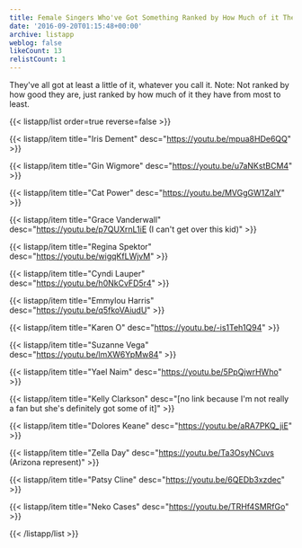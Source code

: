 ```yaml
---
title: Female Singers Who've Got Something Ranked by How Much of it They Have
date: '2016-09-20T01:15:48+00:00'
archive: listapp
weblog: false
likeCount: 13
relistCount: 1
---
```


They've all got at least a little of it, whatever you call it. Note: Not ranked by how good they are, just ranked by how much of it they have from most to least.

<!--more-->

{{< listapp/list order=true reverse=false >}}

   {{< listapp/item title="Iris Dement"
      desc="https://youtu.be/mpua8HDe6QQ" >}}

   {{< listapp/item title="Gin Wigmore"
      desc="https://youtu.be/u7aNKstBCM4" >}}

   {{< listapp/item title="Cat Power"
      desc="https://youtu.be/MVGgGW1ZalY" >}}

   {{< listapp/item title="Grace Vanderwall"
      desc="https://youtu.be/p7QUXrnL1iE (I can't get over this kid)" >}}

   {{< listapp/item title="Regina Spektor"
      desc="https://youtu.be/wigqKfLWjvM" >}}

   {{< listapp/item title="Cyndi Lauper"
      desc="https://youtu.be/h0NkCvFD5r4" >}}

   {{< listapp/item title="Emmylou Harris"
      desc="https://youtu.be/q5fkoVAiudU" >}}

   {{< listapp/item title="Karen O"
      desc="https://youtu.be/-is1Teh1Q94" >}}

   {{< listapp/item title="Suzanne Vega"
      desc="https://youtu.be/lmXW6YpMw84" >}}

   {{< listapp/item title="Yael Naim"
      desc="https://youtu.be/5PpQjwrHWho" >}}

   {{< listapp/item title="Kelly Clarkson"
      desc="[no link because I'm not really a fan but she's definitely got some of it]" >}}

   {{< listapp/item title="Dolores Keane"
      desc="https://youtu.be/aRA7PKQ_jiE" >}}

   {{< listapp/item title="Zella Day"
      desc="https://youtu.be/Ta3OsyNCuvs (Arizona represent)" >}}

   {{< listapp/item title="Patsy Cline"
      desc="https://youtu.be/6QEDb3xzdec" >}}

   {{< listapp/item title="Neko Cases"
      desc="https://youtu.be/TRHf4SMRfGo" >}}

{{< /listapp/list >}}
